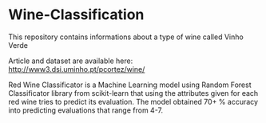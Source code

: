 # Wine-Classification
This repository contains informations about a type of wine called Vinho Verde

Article and dataset are available here: http://www3.dsi.uminho.pt/pcortez/wine/

Red Wine Classificator is a Machine Learning model using Random Forest Classificator library from scikit-learn that using the attributes given for each red wine tries to predict its evaluation. The model obtained 70+ % accuracy into predicting evaluations that range from 4-7.
